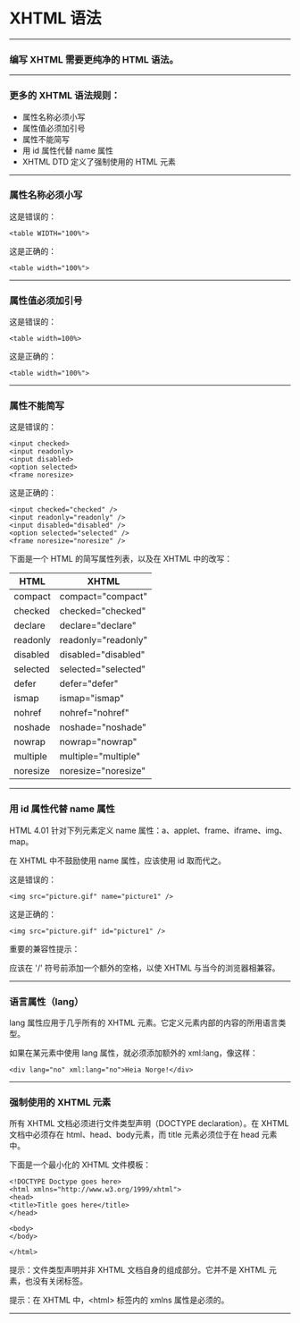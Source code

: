 # XHTML 语法

---

### 编写 XHTML 需要更纯净的 HTML 语法。

---

### 更多的 XHTML 语法规则：

* 属性名称必须小写
* 属性值必须加引号
* 属性不能简写
* 用 id 属性代替 name 属性
* XHTML DTD 定义了强制使用的 HTML 元素

---

### 属性名称必须小写

这是错误的：

```
<table WIDTH="100%">
```

这是正确的：

```
<table width="100%">
```

---

### 属性值必须加引号

这是错误的：

```
<table width=100%>
```

这是正确的：

```
<table width="100%">
```

---

### 属性不能简写

这是错误的：

```
<input checked>
<input readonly>
<input disabled>
<option selected>
<frame noresize>
```

这是正确的：

```
<input checked="checked" />
<input readonly="readonly" />
<input disabled="disabled" />
<option selected="selected" />
<frame noresize="noresize" />
```

下面是一个 HTML 的简写属性列表，以及在 XHTML 中的改写：

| HTML | XHTML
|------|------
| compact | compact="compact"
| checked | checked="checked"
| declare | declare="declare"
| readonly | readonly="readonly"
| disabled | disabled="disabled"
| selected | selected="selected"
| defer | defer="defer"
| ismap | ismap="ismap"
| nohref | nohref="nohref"
| noshade | noshade="noshade"
| nowrap | nowrap="nowrap"
| multiple | multiple="multiple"
| noresize | noresize="noresize"

---

### 用 id 属性代替 name 属性

HTML 4.01 针对下列元素定义 name 属性：a、applet、frame、iframe、img、map。

在 XHTML 中不鼓励使用 name 属性，应该使用 id 取而代之。

这是错误的：

```
<img src="picture.gif" name="picture1" />
```

这是正确的：

```
<img src="picture.gif" id="picture1" />
```

重要的兼容性提示：

应该在 '/' 符号前添加一个额外的空格，以使 XHTML 与当今的浏览器相兼容。

---

### 语言属性（lang）

lang 属性应用于几乎所有的 XHTML 元素。它定义元素内部的内容的所用语言类型。

如果在某元素中使用 lang 属性，就必须添加额外的  xml:lang，像这样：

```
<div lang="no" xml:lang="no">Heia Norge!</div>
```

---

### 强制使用的 XHTML 元素

所有 XHTML 文档必须进行文件类型声明（DOCTYPE declaration）。在 XHTML 文档中必须存在 html、head、body元素，而 title 元素必须位于在 head 元素中。

下面是一个最小化的 XHTML 文件模板：

```
<!DOCTYPE Doctype goes here>
<html xmlns="http://www.w3.org/1999/xhtml">
<head>
<title>Title goes here</title>
</head>

<body>
</body>

</html>
```

提示：文件类型声明并非 XHTML 文档自身的组成部分。它并不是 XHTML 元素，也没有关闭标签。

提示：在 XHTML 中，&lt;html&gt; 标签内的 xmlns 属性是必须的。

---
